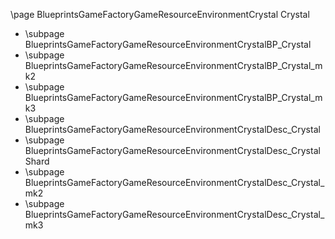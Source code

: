 \page BlueprintsGameFactoryGameResourceEnvironmentCrystal Crystal
- \subpage BlueprintsGameFactoryGameResourceEnvironmentCrystalBP_Crystal
- \subpage BlueprintsGameFactoryGameResourceEnvironmentCrystalBP_Crystal_mk2
- \subpage BlueprintsGameFactoryGameResourceEnvironmentCrystalBP_Crystal_mk3
- \subpage BlueprintsGameFactoryGameResourceEnvironmentCrystalDesc_Crystal
- \subpage BlueprintsGameFactoryGameResourceEnvironmentCrystalDesc_CrystalShard
- \subpage BlueprintsGameFactoryGameResourceEnvironmentCrystalDesc_Crystal_mk2
- \subpage BlueprintsGameFactoryGameResourceEnvironmentCrystalDesc_Crystal_mk3
